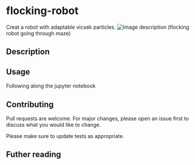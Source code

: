 # flocking-robot

Creat a robot with adaptable vicsek particles. 
![Image description](https://drive.google.com/open?id=1zdsMRSZ0NHLJVn6v9AUTCp8vpAHLUroo)
(flocking robot going through maze)

## Description




## Usage

Following along the jupyter notebook

## Contributing
Pull requests are welcome. For major changes, please open an issue first to discuss what you would like to change.

Please make sure to update tests as appropriate.

## Futher reading

